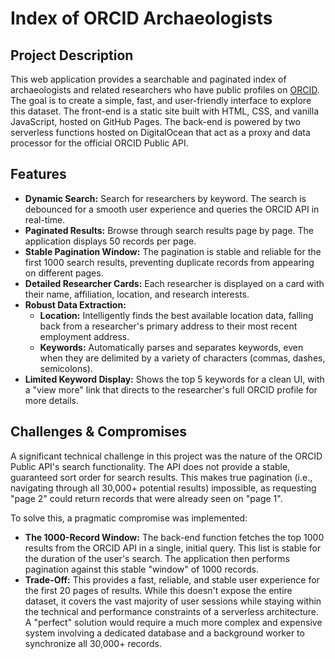 # Index of ORCID Archaeologists

## Project Description

This web application provides a searchable and paginated index of archaeologists and related researchers who have public profiles on [ORCID](https://orcid.org/). The goal is to create a simple, fast, and user-friendly interface to explore this dataset. The front-end is a static site built with HTML, CSS, and vanilla JavaScript, hosted on GitHub Pages. The back-end is powered by two serverless functions hosted on DigitalOcean that act as a proxy and data processor for the official ORCID Public API.

## Features

*   **Dynamic Search:** Search for researchers by keyword. The search is debounced for a smooth user experience and queries the ORCID API in real-time.
*   **Paginated Results:** Browse through search results page by page. The application displays 50 records per page.
*   **Stable Pagination Window:** The pagination is stable and reliable for the first 1000 search results, preventing duplicate records from appearing on different pages.
*   **Detailed Researcher Cards:** Each researcher is displayed on a card with their name, affiliation, location, and research interests.
*   **Robust Data Extraction:**
    *   **Location:** Intelligently finds the best available location data, falling back from a researcher's primary address to their most recent employment address.
    *   **Keywords:** Automatically parses and separates keywords, even when they are delimited by a variety of characters (commas, dashes, semicolons).
*   **Limited Keyword Display:** Shows the top 5 keywords for a clean UI, with a "view more" link that directs to the researcher's full ORCID profile for more details.

## Challenges & Compromises

A significant technical challenge in this project was the nature of the ORCID Public API's search functionality. The API does not provide a stable, guaranteed sort order for search results. This makes true pagination (i.e., navigating through all 30,000+ potential results) impossible, as requesting "page 2" could return records that were already seen on "page 1".

To solve this, a pragmatic compromise was implemented:

*   **The 1000-Record Window:** The back-end function fetches the top 1000 results from the ORCID API in a single, initial query. This list is stable for the duration of the user's search. The application then performs pagination against this stable "window" of 1000 records.
*   **Trade-Off:** This provides a fast, reliable, and stable user experience for the first 20 pages of results. While this doesn't expose the entire dataset, it covers the vast majority of user sessions while staying within the technical and performance constraints of a serverless architecture. A "perfect" solution would require a much more complex and expensive system involving a dedicated database and a background worker to synchronize all 30,000+ records.
